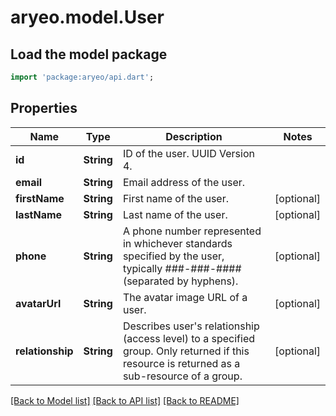 # aryeo.model.User

## Load the model package
```dart
import 'package:aryeo/api.dart';
```

## Properties
Name | Type | Description | Notes
------------ | ------------- | ------------- | -------------
**id** | **String** | ID of the user. UUID Version 4. | 
**email** | **String** | Email address of the user. | 
**firstName** | **String** | First name of the user. | [optional] 
**lastName** | **String** | Last name of the user. | [optional] 
**phone** | **String** | A phone number represented in whichever standards specified by the user, typically ###-###-#### (separated by hyphens). | [optional] 
**avatarUrl** | **String** | The avatar image URL of a user. | [optional] 
**relationship** | **String** | Describes user's relationship (access level) to a specified group. Only returned if this resource is returned as a sub-resource of a group. | [optional] 

[[Back to Model list]](../README.md#documentation-for-models) [[Back to API list]](../README.md#documentation-for-api-endpoints) [[Back to README]](../README.md)


